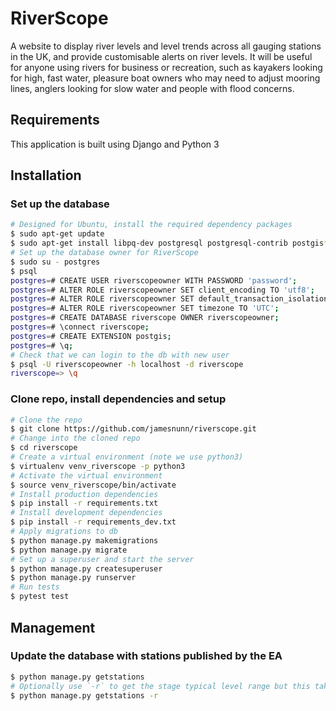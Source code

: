 # RiverScope

A website to display river levels and level trends across all gauging stations in the UK, and provide customisable alerts on river levels. It will be useful for anyone using rivers for business or recreation, such as kayakers looking for high, fast water, pleasure boat owners who may need to adjust mooring lines, anglers looking for slow water and people with flood concerns.

## Requirements

This application is built using Django and Python 3

## Installation
### Set up the database
```bash
# Designed for Ubuntu, install the required dependency packages
$ sudo apt-get update
$ sudo apt-get install libpq-dev postgresql postgresql-contrib postgis*
# Set up the database owner for RiverScope
$ sudo su - postgres
$ psql
postgres=# CREATE USER riverscopeowner WITH PASSWORD 'password';
postgres=# ALTER ROLE riverscopeowner SET client_encoding TO 'utf8';
postgres=# ALTER ROLE riverscopeowner SET default_transaction_isolation TO 'read committed';
postgres=# ALTER ROLE riverscopeowner SET timezone TO 'UTC';
postgres=# CREATE DATABASE riverscope OWNER riverscopeowner;
postgres=# \connect riverscope;
postgres=# CREATE EXTENSION postgis;
postgres=# \q;
# Check that we can login to the db with new user
$ psql -U riverscopeowner -h localhost -d riverscope
riverscope=> \q
```

### Clone repo, install dependencies and setup
```bash
# Clone the repo
$ git clone https://github.com/jamesnunn/riverscope.git
# Change into the cloned repo
$ cd riverscope
# Create a virtual environment (note we use python3)
$ virtualenv venv_riverscope -p python3
# Activate the virtual environment
$ source venv_riverscope/bin/activate
# Install production dependencies
$ pip install -r requirements.txt
# Install development dependencies
$ pip install -r requirements_dev.txt
# Apply migrations to db
$ python manage.py makemigrations
$ python manage.py migrate
# Set up a superuser and start the server
$ python manage.py createsuperuser
$ python manage.py runserver
# Run tests
$ pytest test
```

## Management
### Update the database with stations published by the EA

```bash
$ python manage.py getstations
# Optionally use `-r` to get the stage typical level range but this takes minutes to run
$ python manage.py getstations -r
```
